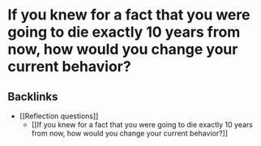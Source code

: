 # If you knew for a fact that you were going to die exactly 10 years from now, how would you change your current behavior?
## Backlinks
* [[Reflection questions]]
	* [[If you knew for a fact that you were going to die exactly 10 years from now, how would you change your current behavior?]]

<!-- #p1 -->

<!-- {BearID:E84E15A8-300C-4876-AA2C-FFE88CB98B44-92666-0000AEB1E41DAFEC} -->

